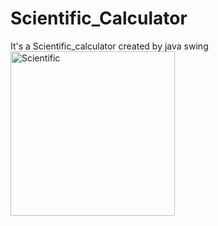 # Scientific_Calculator
It's a Scientific_calculator created by java swing
<img width="263" alt="Scientific" src="https://user-images.githubusercontent.com/90245688/133312326-1efde6d0-e3fb-459f-9d62-01313571e9ab.PNG">
